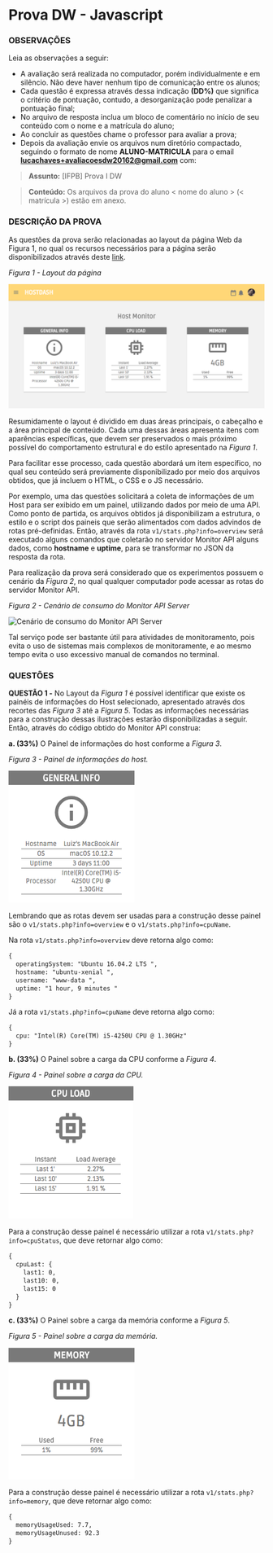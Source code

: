 # Prova DW - Javascript

### OBSERVAÇÕES

Leia as observações a seguir:

* A avaliação será realizada no computador, porém individualmente e em silêncio. Não deve haver nenhum tipo de comunicação entre os alunos;
* Cada questão é expressa através dessa indicação **(DD%)** que significa o critério de pontuação, contudo, a desorganização pode penalizar a pontuação final;
* No arquivo de resposta inclua um bloco de comentário no início de seu conteúdo com o nome e a matrícula do aluno;
* Ao concluir as questões chame o professor para avaliar a prova;
* Depois da avaliação envie os arquivos num diretório compactado, seguindo o formato de nome **ALUNO-MATRICULA** para o email **lucachaves+avaliacoesdw20162@gmail.com** com:

> **Assunto:** [IFPB] Prova I DW

> **Conteúdo:** Os arquivos da prova do aluno < nome do aluno > (< matrícula >) estão em anexo.

### DESCRIÇÃO DA PROVA

As questões da prova serão relacionadas ao layout da página Web da Figura 1, no qual os recursos necessários para a página serão disponibilizados através deste [link](https://github.com/ifpb/dw/blob/master/assessment/prova-php/code.zip).

*Figura 1 - Layout da página*

![Layout da página](img/dashboard.png)

Resumidamente o layout é dividido em duas áreas principais, o cabeçalho e a área principal de conteúdo. Cada uma dessas áreas apresenta itens com aparências específicas, que devem ser preservados o mais próximo possível do comportamento  estrutural e do estilo apresentado na *Figura 1*.

Para facilitar esse processo, cada questão abordará um item específico, no qual seu conteúdo será previamente disponibilizado por meio dos arquivos obtidos, que já incluem o HTML, o CSS e o JS necessário.

Por exemplo, uma das questões solicitará a coleta de informações de um Host para ser exibido em um painel, utilizando dados por meio de uma API. Como ponto de partida, os arquivos obtidos já disponibilizam a estrutura, o estilo e o script dos paineis que serão alimentados com dados advindos de rotas pré-definidas. Então, através da rota `v1/stats.php?info=overview` será executado alguns comandos que coletarão no servidor Monitor API alguns dados, como **hostname** e **uptime**, para se transformar no JSON da resposta da rota.

Para realização da prova será considerado que os experimentos possuem o cenário da *Figura 2*, no qual qualquer computador pode acessar as rotas do servidor Monitor API.

*Figura 2 - Cenário de consumo do Monitor API Server*

![Cenário de consumo do Monitor API Server](img/scenery.png)

Tal serviço pode ser bastante útil para atividades de monitoramento, pois evita o uso de sistemas mais complexos de monitoramente, e ao mesmo tempo evita o uso excessivo manual de comandos no terminal.

### QUESTÕES

**QUESTÃO 1 -** No Layout da *Figura 1* é possível identificar que existe os painéis de informações do Host selecionado, apresentado através dos recortes das *Figura 3* até a *Figura 5*. Todas as informações necessárias para a construção dessas ilustrações estarão disponibilizadas a seguir. Então, através do código obtido do Monitor API construa:

**a. (33%)** O Painel de informações do host conforme a *Figura 3*.

*Figura 3 - Painel de informações do host.*

![Painel de informações do host](img/info.png)

Lembrando que as rotas devem ser usadas para a construção desse painel são o `v1/stats.php?info=overview` e o `v1/stats.php?info=cpuName`.

Na rota `v1/stats.php?info=overview` deve retorna algo como:

```
{
  operatingSystem: "Ubuntu 16.04.2 LTS ",
  hostname: "ubuntu-xenial ",
  username: "www-data ",
  uptime: "1 hour, 9 minutes "
}
```

Já a rota `v1/stats.php?info=cpuName` deve retorna algo como:

```
{
  cpu: "Intel(R) Core(TM) i5-4250U CPU @ 1.30GHz"
}
```

**b. (33%)** O Painel sobre a carga da CPU conforme a *Figura 4*.

*Figura 4 - Painel sobre a carga da CPU.*

![Painel sobre a carga da CPU](img/cpu.png)

Para a construção desse painel é necessário utilizar a rota  `v1/stats.php?info=cpuStatus`, que deve retornar algo como:

```
{
  cpuLast: {
    last1: 0,
    last10: 0,
    last15: 0
  }
}
```

**c. (33%)** O Painel sobre a carga da memória conforme a *Figura 5*.

*Figura 5 - Painel sobre a carga da memória.*

![Painel sobre a carga da memória](img/memory.png)

Para a construção desse painel é necessário utilizar a rota  `v1/stats.php?info=memory`, que deve retornar algo como:

```
{
  memoryUsageUsed: 7.7,
  memoryUsageUnused: 92.3
}
```
